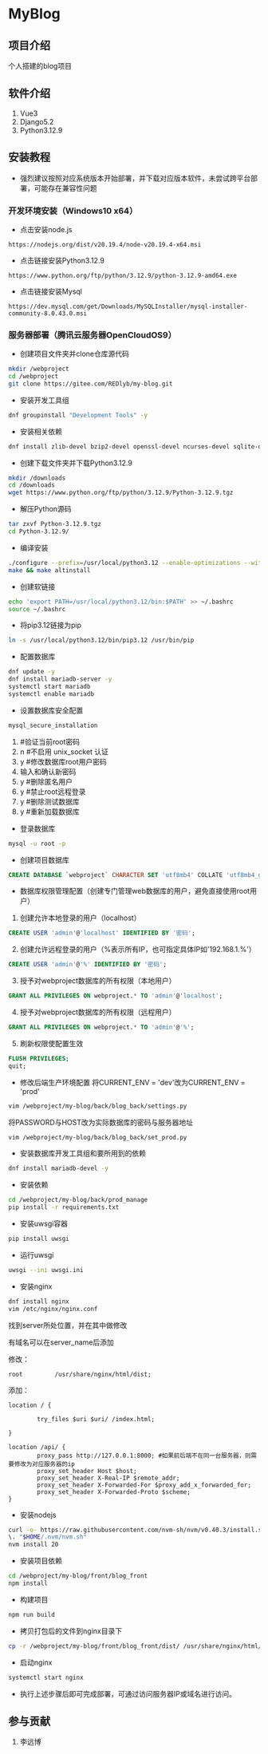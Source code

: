 # MyBlog

## 项目介绍
个人搭建的blog项目

## 软件介绍
1. Vue3
2. Django5.2
3. Python3.12.9


## 安装教程
* 强烈建议按照对应系统版本开始部署，并下载对应版本软件，未尝试跨平台部署，可能存在兼容性问题
### 开发环境安装（Windows10 x64）
* 点击安装node.js
```url
https://nodejs.org/dist/v20.19.4/node-v20.19.4-x64.msi
```
* 点击链接安装Python3.12.9
```url
https://www.python.org/ftp/python/3.12.9/python-3.12.9-amd64.exe
```
* 点击链接安装Mysql
```url
https://dev.mysql.com/get/Downloads/MySQLInstaller/mysql-installer-community-8.0.43.0.msi
```
### 服务器部署（腾讯云服务器OpenCloudOS9）
* 创建项目文件夹并clone仓库源代码
```bash
mkdir /webproject
cd /webproject
git clone https://gitee.com/REDlyb/my-blog.git
```
* 安装开发工具组
```bash
dnf groupinstall "Development Tools" -y
```
* 安装相关依赖
```bash
dnf install zlib-devel bzip2-devel openssl-devel ncurses-devel sqlite-devel readline-devel tk-devel libffi-devel xz-devel -y
```
* 创建下载文件夹并下载Python3.12.9
```bash
mkdir /downloads
cd /downloads
wget https://www.python.org/ftp/python/3.12.9/Python-3.12.9.tgz
```
* 解压Python源码
```bash
tar zxvf Python-3.12.9.tgz
cd Python-3.12.9/
```
* 编译安装
```bash
./configure --prefix=/usr/local/python3.12 --enable-optimizations --with-ensurepip=install
make && make altinstall
```
* 创建软链接
```bash
echo 'export PATH=/usr/local/python3.12/bin:$PATH' >> ~/.bashrc
source ~/.bashrc
```
* 将pip3.12链接为pip
```bash
ln -s /usr/local/python3.12/bin/pip3.12 /usr/bin/pip
```
* 配置数据库
```bash
dnf update -y
dnf install mariadb-server -y
systemctl start mariadb
systemctl enable mariadb
```
* 设置数据库安全配置
```bash
mysql_secure_installation
```
1. #验证当前root密码
2. n #不启用 unix_socket 认证
3. y #修改数据库root用户密码
4. 输入和确认新密码
5. y #删除匿名用户
6. y #禁止root远程登录
7. y #删除测试数据库
8. y #重新加载数据库

* 登录数据库
```bash
mysql -u root -p
```
* 创建项目数据库
```sql
CREATE DATABASE `webproject` CHARACTER SET 'utf8mb4' COLLATE 'utf8mb4_general_ci';
```
* 数据库权限管理配置（创建专门管理web数据库的用户，避免直接使用root用户）
1. 创建允许本地登录的用户（localhost）
```sql
CREATE USER 'admin'@'localhost' IDENTIFIED BY '密码';
```
2. 创建允许远程登录的用户（%表示所有IP，也可指定具体IP如'192.168.1.%'）
```sql
CREATE USER 'admin'@'%' IDENTIFIED BY '密码';
```
3. 授予对webproject数据库的所有权限（本地用户）
```sql
GRANT ALL PRIVILEGES ON webproject.* TO 'admin'@'localhost';
```
4. 授予对webproject数据库的所有权限（远程用户）
```sql
GRANT ALL PRIVILEGES ON webproject.* TO 'admin'@'%';
```
5. 刷新权限使配置生效
```sql
FLUSH PRIVILEGES;
quit;
```
* 修改后端生产环境配置
将CURRENT_ENV = 'dev'改为CURRENT_ENV = 'prod'
```bash
vim /webproject/my-blog/back/blog_back/settings.py
```
将PASSWORD与HOST改为实际数据库的密码与服务器地址
```bash
vim /webproject/my-blog/back/blog_back/set_prod.py
```
* 安装数据库开发工具组和要所用到的依赖
```bash
dnf install mariadb-devel -y
```
* 安装依赖
```bash
cd /webproject/my-blog/back/prod_manage
pip install -r requirements.txt
```
* 安装uwsgi容器
```bash
pip install uwsgi
```
* 运行uwsgi
```bash
uwsgi --ini uwsgi.ini
```
* 安装nginx
```bash
dnf install nginx
vim /etc/nginx/nginx.conf
```
找到server所处位置，并在其中做修改

有域名可以在server_name后添加

修改：
```nginx
root         /usr/share/nginx/html/dist;
```
添加：
```nginx
location / { 

        try_files $uri $uri/ /index.html;

}

location /api/ {
        proxy_pass http://127.0.0.1:8000; #如果前后端不在同一台服务器，则需要修改为对应服务器的ip
        proxy_set_header Host $host;
        proxy_set_header X-Real-IP $remote_addr;
        proxy_set_header X-Forwarded-For $proxy_add_x_forwarded_for;
        proxy_set_header X-Forwarded-Proto $scheme;
}
```
* 安装nodejs
```bash
curl -o- https://raw.githubusercontent.com/nvm-sh/nvm/v0.40.3/install.sh | bash
\. "$HOME/.nvm/nvm.sh"
nvm install 20
```
* 安装项目依赖
```bash
cd /webproject/my-blog/front/blog_front
npm install
```
* 构建项目
```bash
npm run build
```
* 拷贝打包后的文件到nginx目录下
```bash
cp -r /webproject/my-blog/front/blog_front/dist/ /usr/share/nginx/html/
```
* 启动nginx
```bash
systemctl start nginx
```
* 执行上述步骤后即可完成部署，可通过访问服务器IP或域名进行访问。

## 参与贡献
1. 李远博